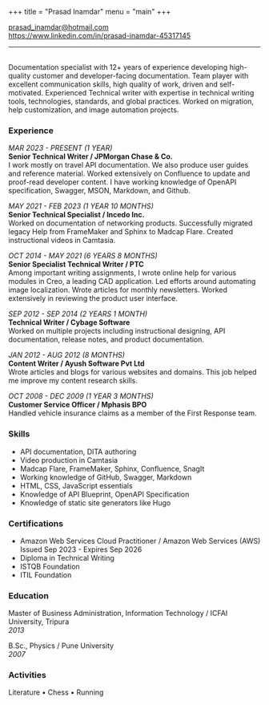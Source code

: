 +++
title = "Prasad Inamdar"
menu = "main"
+++

prasad_inamdar@hotmail.com  
https://www.linkedin.com/in/prasad-inamdar-45317145

---

\
Documentation specialist with 12+ years of experience developing high-quality customer and developer-facing documentation. Team player with excellent communication skills, high quality of work, driven and self-motivated. Experienced Technical writer with expertise in technical writing tools, technologies, standards, and global practices. Worked on migration, help customization, and image automation projects.

### Experience

_MAR 2023 - PRESENT (1 YEAR)_  
**Senior Technical Writer / JPMorgan Chase & Co.**  
I work mostly on travel API documentation. We also produce user guides and reference material. Worked extensively on Confluence to update and proof-read developer content. I have working knowledge of OpenAPI specification, Swagger, MSON, Markdown, and Github.

_MAY 2021 - FEB 2023 (1 YEAR 10 MONTHS)_  
**Senior Technical Specialist / Incedo Inc.**  
Worked on documentation of networking products. Successfully migrated legacy Help from FrameMaker and Sphinx to Madcap Flare. Created instructional videos in Camtasia.

_OCT 2014 - MAY 2021 (6 YEARS 8 MONTHS)_  
**Senior Specialist Technical Writer / PTC**  
Among important writing assignments, I wrote online help for various modules in Creo, a leading CAD application. Led efforts around automating image localization. Wrote articles for monthly newsletters. Worked extensively in reviewing the product user interface.

_SEP 2012 - SEP 2014 (2 YEARS 1 MONTH)_  
**Technical Writer / Cybage Software**  
Worked on multiple projects including instructional designing, API documentation, release notes, and product documentation.

_JAN 2012 - AUG 2012 (8 MONTHS)_  
**Content Writer / Ayush Software Pvt Ltd**  
Wrote articles and blogs for various websites and domains. This job helped me improve my content research skills.

_OCT 2008 - DEC 2009 (1 YEAR 3 MONTHS)_  
**Customer Service Officer / Mphasis BPO**  
Handled vehicle insurance claims as a member of the First Response team.

### Skills

- API documentation, DITA authoring
- Video production in Camtasia
- Madcap Flare, FrameMaker, Sphinx, Confluence, SnagIt
- Working knowledge of GitHub, Swagger, Markdown
- HTML, CSS, JavaScript essentials
- Knowledge of API Blueprint, OpenAPI Specification
- Knowledge of static site generators like Hugo

### Certifications

- Amazon Web Services Cloud Practitioner / Amazon Web Services (AWS)  
  Issued Sep 2023 - Expires Sep 2026
- Diploma in Technical Writing
- ISTQB Foundation
- ITIL Foundation

### Education

Master of Business Administration, Information Technology / ICFAI University, Tripura  
_2013_

B.Sc., Physics / Pune University  
_2007_

### Activities

Literature • Chess • Running
